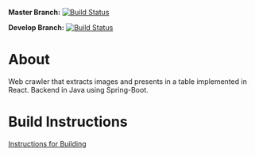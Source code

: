 
**Master Branch:**  [![Build Status](https://travis-ci.org/datim/squid.svg?branch=master)](https://travis-ci.org/datim/squid)

**Develop Branch:** [![Build Status](https://travis-ci.org/datim/squid.svg?branch=develop)](https://travis-ci.org/datim/squid)

# About
Web crawler that extracts images and presents in a table implemented in React.  Backend in Java using Spring-Boot.

# Build Instructions
[Instructions for Building](docs/BUILDINSTRUCTIONS.md)
